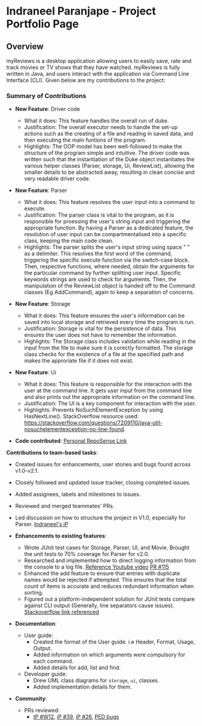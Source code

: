 # Indraneel Paranjape - Project Portfolio Page

## Overview
myReviews is a desktop application allowing users to easily save, rate and track movies or TV shows that they
have watched. myReviews is fully written in Java, and users interact with the application via Command Line Interface (CLI). 
Given below are my contributions to the project:

### Summary of Contributions

* **New Feature**: Driver code
  * What it does: This feature handles the overall run of duke. 
  * Justification: The overall executor needs to handle the set-up actions such as the creating of a file and
  reading in saved data, and then executing the main funtions of the program.
  * Highlights: The OOP model has been well-followed to make the structure of the program simple and intuitive. The
  driver code was written such that the instantiation of the Duke object instantiates the various helper classes (Parser, storage, Ui, ReviewList), allowing the smaller details to be abstracted away, resulting in clean concise and very readable
  driver code.

* **New Feature**: Parser
  * What it does: This feature resolves the user input into a command to execute.
  * Justification: The parser class is vital to the program, as it is responsible for proessing the user's string input
  and triggering the appropriate function. By having a Parser as a dedicated feature, the resolution of user input can be compartmentalised into a specific class, keeping the main code clean.
  * Highlights: The parser splits the user's input string using space " " as a delimiter. This resolves the first word of the command, triggering the specific execute function via the switch-case block. Then, respective functions, where needed, obtain 
  the arguments for the particular command by further splitting user input. Specific keywords strings are used to check for arguments. Then, the manipulation of the ReviewList object is handed off to the Command classes (Eg AddCommand), again to keep a separation of concerns.

* **New Feature**: Storage
  * What it does: This feature ensures the user's information can be saved into local storage and retrieved
  every time the program is run.
  * Justification: Storage is vital for the persistence of data. This ensures the user does not have to remember the information.
  * Highlights: The Storage class includes validation while reading in the input from the file to make sure it is corectly 
  formatted. The storage class checks for the existence of a file at the specified path and makes the approriate file if it does not exist.

* **New Feature**: Ui
  * What it does: This feature is responsible for the interaction with the user at the command line. It gets user input from the command line and also prints out the appropriate information on the command line.
  * Justification: The UI is a key component for interaction with the user. 
  * Highlights: Prevents NoSuchElementException by using HasNextLine(). StackOverflow resource used: https://stackoverflow.com/questions/7209110/java-util-nosuchelementexception-no-line-found.

* **Code contributed**: [Personal RepoSense Link](https://nus-cs2113-ay2223s1.github.io/tp-dashboard/?search=&sort=groupTitle&sortWithin=title&timeframe=commit&mergegroup=&groupSelect=groupByRepos&breakdown=true&checkedFileTypes=docs~functional-code~test-code~other&since=2022-09-16&tabOpen=true&tabType=authorship&tabAuthor=indraneelrp&tabRepo=AY2223S1-CS2113-T18-1b%2Ftp%5Bmaster%5D&authorshipIsMergeGroup=false&authorshipFileTypes=docs~functional-code~test-code&authorshipIsBinaryFileTypeChecked=false&authorshipIsIgnoredFilesChecked=false)

**Contributions to team-based tasks**:
  * Created issues for enhancements, user stories and bugs found across v1.0-v2.1.
  * Closely followed and updated issue tracker, closing completed issues.
  * Added assignees, labels and milestones to issues.
  * Reviewed and merged teammates' PRs.
  * Led discussion on how to structure the project in V1.0, especially for Parser. [Indraneel's iP](https://github.com/indraneelrp/ip)

* **Enhancements to existing features**:
  * Wrote JUnit test cases for Storage, Parser, UI, and Movie. Brought the unit tests to 70% coverage for Parser for v2.0.
  * Researched and implemented how to direct logging information from the console to a log file. [Reference Youtube video](https://www.youtube.com/watch?v=W0_Man88Z3Q) [PR #115](https://github.com/AY2223S1-CS2113-T18-1b/tp/pull/115)
  * Enhanced the add feature to ensure that entries with duplicate names would be rejected if attempted. This ensures that the total count of items is accurate and reduces redundant information when sorting.
  * Figured out a platform-independent solution for JUnit tests compare against CLI output (Generally, line separators cause issues). [Stackoverflow link referenced](https://stackoverflow.com/questions/41674408/java-test-system-output-including-new-lines-with-assertequals)  

* **Documentation**:
  * User guide:
    * Created the format of the User guide. i.e Header, Format, Usage, Output.
    * Added information on which arguments were compulsory for each command.
    * Added details for add, list and find.
  * Developer guide:
    * Drew UML class diagrams for `storage`, `ui`, classes.
    * Added implementation details for them.

* **Community**:
  * PRs reviewed:
    * [tP #W12](https://github.com/AY2223S1-CS2113-W12-1/tp), [iP #39](https://github.com/nus-cs2113-AY2223S1/ip/pull/39/files), [iP #26](https://github.com/nus-cs2113-AY2223S1/ip/pull/26), [PED bugs](https://github.com/indraneelrp/ped/issues)